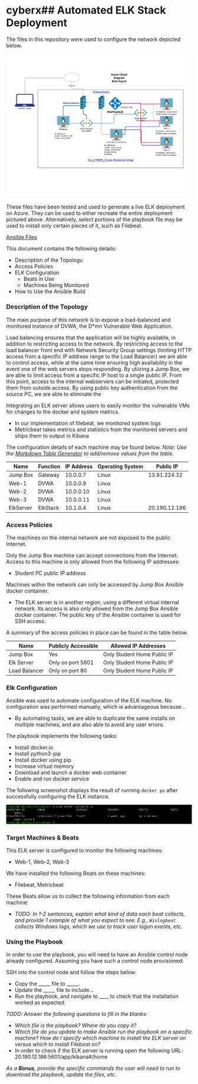 # cyberx## Automated ELK Stack Deployment

The files in this repository were used to configure the network depicted below.

![Azure Cloud Diagram](Diagrams/Bob_Huyck_Cloud_Network.jpeg)

These files have been tested and used to generate a live ELK deployment on Azure. They can be used to either recreate the entire deployment pictured above. Alternatively, select portions of the playbook file may be used to install only certain pieces of it, such as Filebeat.

  [Ansible Files](Ansible/)

This document contains the following details:
- Description of the Topologu
- Access Policies
- ELK Configuration
  - Beats in Use
  - Machines Being Monitored
- How to Use the Ansible Build


### Description of the Topology

The main purpose of this network is to expose a load-balanced and monitored instance of DVWA, the D*mn Vulnerable Web Application.

Load balancing ensures that the application will be highly available, in addition to restricting access to the network.
By restricting access to the load balancer front end with Network Security Group settings (limiting HTTP access from a specific IP address range to the Load Balancer) we are able to control access, while at the same time ensuring high availability in the event one of the web servers stops responding.
By utiizing a Jump Box, we are able to limit access from a specific IP host to a single public IP. From this point, access to the internal webservers can be initiated, protected them from outside access. By using public key authentication from the source PC, we are able to eliminate the 

Integrating an ELK server allows users to easily monitor the vulnerable VMs for changes to the docker and system metrics.
- In our implementation of filebeat, we monitored system logs
- Metricbeat takes metrics and statistics from the monitored servers and ships them to output in Kibana

The configuration details of each machine may be found below.
_Note: Use the [Markdown Table Generator](http://www.tablesgenerator.com/markdown_tables) to add/remove values from the table_.

| Name     | Function | IP Address | Operating System | Public IP    |
|----------|----------|------------|------------------|--------------|
| Jump Box | Gateway  | 10.0.0.7   | Linux            | 13.91.224.32 |
| Web-1    | DVWA     | 10.0.0.9   | Linux            |
| Web-2    | DVWA     | 10.0.0.10  | Linux            |  
| Web-3    | DVWA     | 10.0.0.11  | Linux            |    
| ElkServer| ElkStack | 10.1.0.4   | Linux            |20.190.12.186 |
### Access Policies

The machines on the internal network are not exposed to the public Internet. 

Only the Jump Box machine can accept connections from the Internet. Access to this machine is only allowed from the following IP addresses:
- Student PC public IP address

Machines within the network can only be accessed by Jump Box Ansible docker container.
- The ELK server is in another region, using a different virtual internal network. Its access is also only allowed from the Jump Box Ansible docker container. The public key of the Ansible container is used for SSH access.

A summary of the access policies in place can be found in the table below.

| Name          | Publicly Accessible   | Allowed IP Addresses        |
|-----------    |-----------------------|-----------------------------|
| Jump Box      | Yes                   | Only Student Home Public IP |
| Elk Server    | Only on port 5601     | Only Student Home Public IP |
| Load Balancer | Only on port 80       | Only Student Home Public IP |

### Elk Configuration

Ansible was used to automate configuration of the ELK machine. No configuration was performed manually, which is advantageous because...
- By automating tasks, we are able to duplicate the same installs on multiple machines, and are also able to avoid any user errors.

The playbook implements the following tasks:
- Install docker.io
- Install python3-pip
- Install docker using pip
- Increase virtual memory
- Download and launch a docker web container
- Enable and run docker service


The following screenshot displays the result of running `docker ps` after successfully configuring the ELK instance.

![docker ps](Diagrams/docker-ps.png)

### Target Machines & Beats
This ELK server is configured to monitor the following machines:
- Web-1, Web-2, Web-3

We have installed the following Beats on these machines:
- Filebeat, Metricbeat

These Beats allow us to collect the following information from each machine:
- _TODO: In 1-2 sentences, explain what kind of data each beat collects, and provide 1 example of what you expect to see. E.g., `Winlogbeat` collects Windows logs, which we use to track user logon events, etc._

### Using the Playbook
In order to use the playbook, you will need to have an Ansible control node already configured. Assuming you have such a control node provisioned: 

SSH into the control node and follow the steps below:
- Copy the _____ file to _____.
- Update the _____ file to include...
- Run the playbook, and navigate to ____ to check that the installation worked as expected.

_TODO: Answer the following questions to fill in the blanks:_
- _Which file is the playbook? Where do you copy it?_
- _Which file do you update to make Ansible run the playbook on a specific machine? How do I specify which machine to install the ELK server on versus which to install Filebeat on?_
- In order to check if the ELK server is running open the following URL: 20.190.12.186:5601/app/kibana#/home

_As a **Bonus**, provide the specific commands the user will need to run to download the playbook, update the files, etc._
